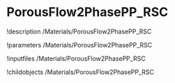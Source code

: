 <!-- MOOSE Documentation Stub: Remove this when content is added. -->

# PorousFlow2PhasePP_RSC
!description /Materials/PorousFlow2PhasePP_RSC

!parameters /Materials/PorousFlow2PhasePP_RSC

!inputfiles /Materials/PorousFlow2PhasePP_RSC

!childobjects /Materials/PorousFlow2PhasePP_RSC
